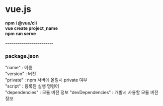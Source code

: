 # vue.js

<strong>npm i @vue/cli</strong><br>
<strong>vue create project_name</strong><br>
<strong>npm run serve</strong><br>

------------------------<br>
<h3>package.json</h3>
"name" : 이름 <br>
"version" : 버전 <br>
"private" : npm 서버에 올릴시 private 여부 <br>
"script" : 등록된 실행 명령어 <br>
"dependencies" : 모듈 버전 정보
"devDependencies" : 개발시 사용할 모듈 버전 정보 <br>
